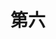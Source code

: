 ---layout: postcategory: slidesredirect: http://www.jsfoot.com/jquery/items/2011-09-09/175.htmlbig:  http://www.jsfoot.com/d/file/jquery/items/2011-09-09/3a1184db401138d6443a1b5f42cb289b.jpgsmall: http://www.jsfoot.com/d/file/jquery/items/2011-09-09/small3a1184db401138d6443a1b5f42cb289b.jpgtitle: 第六alt: 第六---